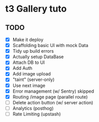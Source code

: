 # t3 Gallery tuto

## TODO

- [x] Make it deploy
- [x] Scaffolding basic UI with mock Data
- [x] Tidy up build errors
- [x] Actually setup DataBase
- [x] Attach DB to UI
- [x] Add Auth
- [x] Add image upload
- [x] "taint" (server-only)
- [x] Use next image
- [x] Error management (w/ Sentry) skipped
- [x] Routing /image page (parallel route)
- [ ] Delete action button (w/ server action)
- [ ] Analytics (posthog)
- [ ] Rate Limiting (upstash)

